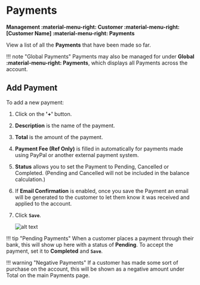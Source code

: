 # Payments 
**Management :material-menu-right: Customer :material-menu-right: [Customer Name] :material-menu-right: Payments**

View a list of all the **Payments** that have been made so far. 

!!! note "Global Payments"
    Payments may also be managed for under **Global :material-menu-right: Payments**, which displays all Payments across the account.

## Add Payment
To add a new payment:

1. Click on the **'+'** button.
2. **Description** is the name of the payment. 
3. **Total** is the amount of the payment. 
4. **Payment Fee (Ref Only)** is filled in automatically for payments made using PayPal or another external payment system. 
5. **Status** allows you to set the Payment to Pending, Cancelled or Completed. (Pending and Cancelled will not be included in the balance calculation.)
6. If **Email Confirmation** is enabled, once you save the Payment an email will be generated to the customer to let them know it was received and applied to the account. 
7. Click **`Save`**.

    ![alt text][payments-tab]

!!! tip "Pending Payments"
    When a customer places a payment through their bank, this will show up here with a status of **Pending**. To accept the payment, set it to **Completed** and **`Save`**. 
    
!!! warning "Negative Payments"
    If a customer has made some sort of purchase on the account, this will be shown as a negative amount under Total on the main Payments page. 

    
[payments-tab]: /customer/img/53.png "Payments Tab" 
